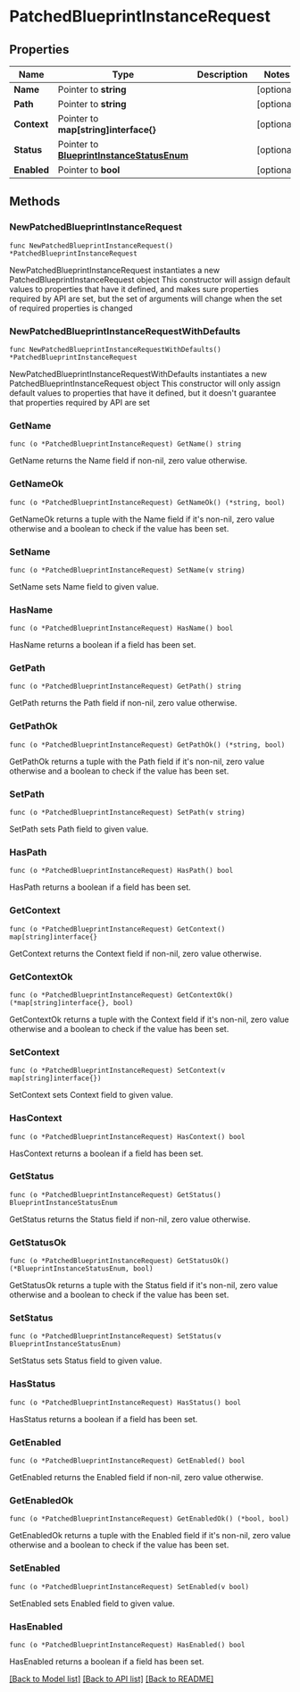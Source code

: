 # PatchedBlueprintInstanceRequest

## Properties

Name | Type | Description | Notes
------------ | ------------- | ------------- | -------------
**Name** | Pointer to **string** |  | [optional] 
**Path** | Pointer to **string** |  | [optional] 
**Context** | Pointer to **map[string]interface{}** |  | [optional] 
**Status** | Pointer to [**BlueprintInstanceStatusEnum**](BlueprintInstanceStatusEnum.md) |  | [optional] 
**Enabled** | Pointer to **bool** |  | [optional] 

## Methods

### NewPatchedBlueprintInstanceRequest

`func NewPatchedBlueprintInstanceRequest() *PatchedBlueprintInstanceRequest`

NewPatchedBlueprintInstanceRequest instantiates a new PatchedBlueprintInstanceRequest object
This constructor will assign default values to properties that have it defined,
and makes sure properties required by API are set, but the set of arguments
will change when the set of required properties is changed

### NewPatchedBlueprintInstanceRequestWithDefaults

`func NewPatchedBlueprintInstanceRequestWithDefaults() *PatchedBlueprintInstanceRequest`

NewPatchedBlueprintInstanceRequestWithDefaults instantiates a new PatchedBlueprintInstanceRequest object
This constructor will only assign default values to properties that have it defined,
but it doesn't guarantee that properties required by API are set

### GetName

`func (o *PatchedBlueprintInstanceRequest) GetName() string`

GetName returns the Name field if non-nil, zero value otherwise.

### GetNameOk

`func (o *PatchedBlueprintInstanceRequest) GetNameOk() (*string, bool)`

GetNameOk returns a tuple with the Name field if it's non-nil, zero value otherwise
and a boolean to check if the value has been set.

### SetName

`func (o *PatchedBlueprintInstanceRequest) SetName(v string)`

SetName sets Name field to given value.

### HasName

`func (o *PatchedBlueprintInstanceRequest) HasName() bool`

HasName returns a boolean if a field has been set.

### GetPath

`func (o *PatchedBlueprintInstanceRequest) GetPath() string`

GetPath returns the Path field if non-nil, zero value otherwise.

### GetPathOk

`func (o *PatchedBlueprintInstanceRequest) GetPathOk() (*string, bool)`

GetPathOk returns a tuple with the Path field if it's non-nil, zero value otherwise
and a boolean to check if the value has been set.

### SetPath

`func (o *PatchedBlueprintInstanceRequest) SetPath(v string)`

SetPath sets Path field to given value.

### HasPath

`func (o *PatchedBlueprintInstanceRequest) HasPath() bool`

HasPath returns a boolean if a field has been set.

### GetContext

`func (o *PatchedBlueprintInstanceRequest) GetContext() map[string]interface{}`

GetContext returns the Context field if non-nil, zero value otherwise.

### GetContextOk

`func (o *PatchedBlueprintInstanceRequest) GetContextOk() (*map[string]interface{}, bool)`

GetContextOk returns a tuple with the Context field if it's non-nil, zero value otherwise
and a boolean to check if the value has been set.

### SetContext

`func (o *PatchedBlueprintInstanceRequest) SetContext(v map[string]interface{})`

SetContext sets Context field to given value.

### HasContext

`func (o *PatchedBlueprintInstanceRequest) HasContext() bool`

HasContext returns a boolean if a field has been set.

### GetStatus

`func (o *PatchedBlueprintInstanceRequest) GetStatus() BlueprintInstanceStatusEnum`

GetStatus returns the Status field if non-nil, zero value otherwise.

### GetStatusOk

`func (o *PatchedBlueprintInstanceRequest) GetStatusOk() (*BlueprintInstanceStatusEnum, bool)`

GetStatusOk returns a tuple with the Status field if it's non-nil, zero value otherwise
and a boolean to check if the value has been set.

### SetStatus

`func (o *PatchedBlueprintInstanceRequest) SetStatus(v BlueprintInstanceStatusEnum)`

SetStatus sets Status field to given value.

### HasStatus

`func (o *PatchedBlueprintInstanceRequest) HasStatus() bool`

HasStatus returns a boolean if a field has been set.

### GetEnabled

`func (o *PatchedBlueprintInstanceRequest) GetEnabled() bool`

GetEnabled returns the Enabled field if non-nil, zero value otherwise.

### GetEnabledOk

`func (o *PatchedBlueprintInstanceRequest) GetEnabledOk() (*bool, bool)`

GetEnabledOk returns a tuple with the Enabled field if it's non-nil, zero value otherwise
and a boolean to check if the value has been set.

### SetEnabled

`func (o *PatchedBlueprintInstanceRequest) SetEnabled(v bool)`

SetEnabled sets Enabled field to given value.

### HasEnabled

`func (o *PatchedBlueprintInstanceRequest) HasEnabled() bool`

HasEnabled returns a boolean if a field has been set.


[[Back to Model list]](../README.md#documentation-for-models) [[Back to API list]](../README.md#documentation-for-api-endpoints) [[Back to README]](../README.md)


